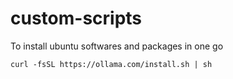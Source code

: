 # custom-scripts

To install ubuntu softwares and packages in one go

```
curl -fsSL https://ollama.com/install.sh | sh
```
